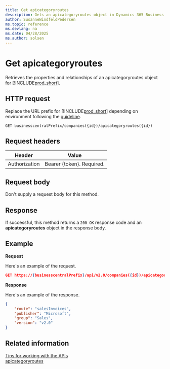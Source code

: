```yaml
---
title: Get apicategoryroutes
description: Gets an apicategoryroutes object in Dynamics 365 Business Central.
author: SusanneWindfeldPedersen
ms.topic: reference
ms.devlang: na
ms.date: 04/28/2025
ms.author: solsen
---
```


# Get apicategoryroutes

Retrieves the properties and relationships of an apicategoryroutes object for [!INCLUDE[prod_short](../../../includes/prod_short.md)].

## HTTP request

Replace the URL prefix for [!INCLUDE[prod_short](../../../includes/prod_short.md)] depending on environment following the [guideline](../../v2.0/endpoints-apis-for-dynamics.md).

```
GET businesscentralPrefix/companies({id})/apicategoryroutes({id})
```

## Request headers

|Header|Value|
|------|-----|
|Authorization  |Bearer {token}. Required. |

## Request body

Don't supply a request body for this method.

## Response

If successful, this method returns a ```200 OK``` response code and an **apicategoryroutes** object in the response body.

## Example

**Request**

Here's an example of the request.

```json
GET https://{businesscentralPrefix}/api/v2.0/companies({id})/apicategoryroutes({id})
```

**Response**

Here's an example of the response.

```json
{
    "route": "salesInvoices",
    "publisher": "Microsoft",
    "group": "Sales",
    "version": "v2.0"
}
```

## Related information

[Tips for working with the APIs](/dynamics365/business-central/dev-itpro/developer/devenv-connect-apps-tips)  
[apicategoryroutes](../resources/dynamics_apicategoryroutes.md)
